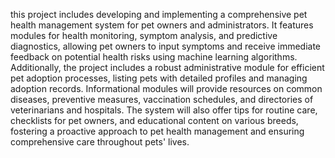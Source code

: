 this project includes developing and implementing a comprehensive pet health management system for pet owners and administrators. It features modules for health monitoring, symptom analysis, and predictive diagnostics, allowing pet owners to input symptoms and receive immediate feedback on potential health risks using machine learning algorithms. Additionally, the project includes a robust administrative module for efficient pet adoption processes, listing pets with detailed profiles and managing adoption records. Informational modules will provide resources on common diseases, preventive measures, vaccination schedules, and directories of veterinarians and hospitals. The system will also offer tips for routine care, checklists for pet owners, and educational content on various breeds, fostering a proactive approach to pet health management and ensuring comprehensive care throughout pets' lives.
